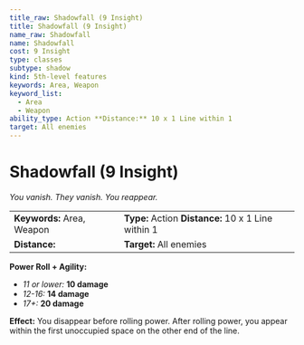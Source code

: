 ```yaml
---
title_raw: Shadowfall (9 Insight)
title: Shadowfall (9 Insight)
name_raw: Shadowfall
name: Shadowfall
cost: 9 Insight
type: classes
subtype: shadow
kind: 5th-level features
keywords: Area, Weapon
keyword_list:
  - Area
  - Weapon
ability_type: Action **Distance:** 10 x 1 Line within 1
target: All enemies
---
```


# Shadowfall (9 Insight)

*You vanish. They vanish. You reappear.*

|                            |                                                     |
| :------------------------- | :-------------------------------------------------- |
| **Keywords:** Area, Weapon | **Type:** Action **Distance:** 10 x 1 Line within 1 |
| **Distance:**              | **Target:** All enemies                             |

**Power Roll + Agility:**

- *11 or lower:* **10 damage**
- *12-16:* **14 damage**
- *17+:* **20 damage**

**Effect:** You disappear before rolling power. After rolling power, you appear within the first unoccupied space on the other end of the line.
